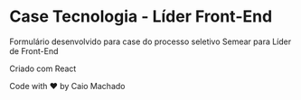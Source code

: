# Case Tecnologia - Líder Front-End

Formulário desenvolvido para case do processo seletivo Semear para Líder de Front-End

Criado com React


Code with ❤️ by Caio Machado

